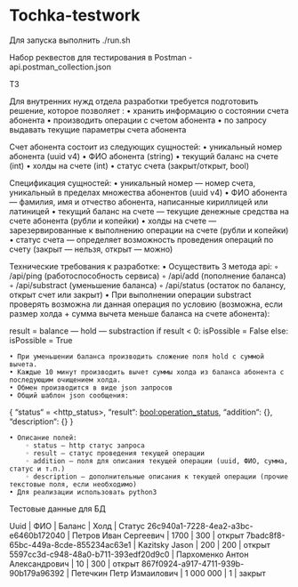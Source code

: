 # Tochka-testwork
Для запуска выполнить ./run.sh

Набор реквестов для тестирования в Postman - api.postman_collection.json


ТЗ

Для внутренних нужд отдела разработки требуется подготовить решение, которое позволяет :
    • хранить информацию о состоянии счета абонента
    • производить операции с счетом абонента
    • по запросу выдавать текущие параметры счета абонента

Счет абонента состоит из следующих сущностей:
    • уникальный номер абонента (uuid v4)
    • ФИО абонента (string)
    • текущий баланс на счете (int)
    • холды на счете (int)
    • статус счета (закрыт/открыт, bool)

Спецификация сущностей:
    • уникальный номер — номер счета, уникальный в пределах множества абонентов (uuid v4)
    • ФИО абонента — фамилия, имя и отчество абонента, написанные кириллицей или латиницей
    • текущий баланс на счете — текущие денежные средства на счете абонента (рубли и копейки)
    • холды на счете — зарезервированные к выполнению операции на счете (рубли и копейки)
    • статус счета — определяет возможность проведения операций по счету (закрыт — нельзя, открыт — можно)

Технические требования к разработке:
    • Осуществить 3 метода api:
        ◦ /api/ping (работоспособность сервиса)
        ◦ /api/add (пополнение баланса)
        ◦ /api/substract (уменьшение баланса)
        ◦ /api/status (остаток по балансу, открыт счет или закрыт)
    • При выполнении операции substract проверять возможна ли данная операция по условию (возможна, если размер холда + сумма вычета меньше баланса на счете абонента): 

result = balance — hold — substraction
if result < 0:
     isPossible = False
else:
     isPossible = True

    • При уменьшении баланса производить сложение поля hold с суммой вычета.
    • Каждые 10 минут производить вычет суммы холда из баланса абонента с последующим очищением холда.
    • Обмен производится в виде json запросов
    • Общий шаблон json сообщения:

{
“status“ = <http_status>,
“result“: <bool:operation_status>,
“addition“: {},
“description“: {}
}

    • Описание полей:
        ◦ status — http статус запроса
        ◦ result — статус проведения текущей операции
        ◦ addition — поля для описания текущей операции (uuid, ФИО, сумма, статус и т.п.)
        ◦ description — дополнительные описания к текущей операции (прочие текстовые поля, если необходимо)
    • Для реализации использовать python3


Тестовые данные для БД

Uuid | ФИО | Баланс | Холд | Статус
26c940a1-7228-4ea2-a3bc-e6460b172040 | Петров Иван Сергеевич          | 1700      | 300 | открыт
7badc8f8-65bc-449a-8cde-855234ac63e1 | Kazitsky Jason                 | 200       | 200 | открыт
5597cc3d-c948-48a0-b711-393edf20d9c0 | Пархоменко Антон Александрович | 10        | 300 | открыт
867f0924-a917-4711-939b-90b179a96392 | Петечкин Петр Измаилович       | 1 000 000 | 1   | закрыт
